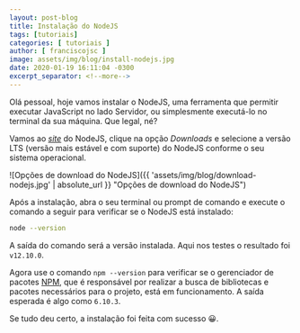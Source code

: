```yaml
---
layout: post-blog
title: Instalação do NodeJS
tags: [tutoriais]
categories: [ tutoriais ]
author: [ franciscojsc ]
image: assets/img/blog/install-nodejs.jpg
date: 2020-01-19 16:11:04 -0300
excerpt_separator: <!--more-->
---
```


Olá pessoal, hoje vamos instalar o NodeJS, uma ferramenta que permitir executar JavaScript no lado Servidor, ou simplesmente executá-lo no terminal da sua máquina. Que legal, né?

Vamos ao [*site*](https://nodejs.org/en/) do NodeJS, clique na opção _Downloads_ e selecione a versão LTS (versão mais estável e com suporte) do NodeJS conforme o seu sistema operacional.

![Opções de download do NodeJS]({{ 'assets/img/blog/download-nodejs.jpg' | absolute_url }} "Opções de download do NodeJS")

Após a instalação, abra o seu terminal ou prompt de comando  e execute o comando a seguir para verificar se o NodeJS está instalado:
```bash
node --version
```

A saída do comando será a versão instalada. Aqui nos testes o resultado foi `v12.10.0`.

Agora use o comando `npm --version` para verificar se o gerenciador de pacotes [NPM](https://docs.npmjs.com/about-npm/), que é responsável por realizar a busca de bibliotecas e pacotes necessários para o projeto, está em funcionamento. A saída esperada é algo como `6.10.3`.

Se tudo deu certo, a instalação foi feita com sucesso 😀.
